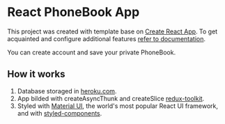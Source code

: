 # React PhoneBook App

This project was created with template base on
[Create React App](https://github.com/facebook/create-react-app). To get
acquainted and configure additional features
[refer to documentation](https://facebook.github.io/create-react-app/docs/getting-started).

You can create account and save your private PhoneBook.

## How it works

1. Database storaged in [heroku.com](https://www.heroku.com).
2. App bilded with createAsyncThunk and createSlice
   [redux-toolkit](https://redux-toolkit.js.org).
3. Styled with [Material UI](https://mui.com), the world's most popular React UI
   framework, and with [styled-components](https://styled-components.com).
